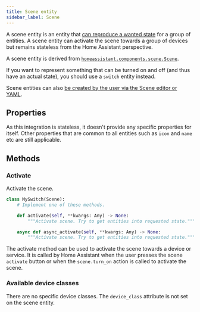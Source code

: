 ```yaml
---
title: Scene entity
sidebar_label: Scene
--- 
```


A scene entity is an entity that [can reproduce a wanted state](/docs/core/platform/reproduce_state/) for a group of entities. A scene entity can activate the scene towards a group of devices but remains stateless from the Home Assistant perspective.

A scene entity is derived from [`homeassistant.components.scene.Scene`](https://github.com/home-assistant/core/blob/dev/homeassistant/components/scene/__init__.py).

If you want to represent something that can be turned on and off (and thus have an actual state), you should use a `switch` entity instead.

Scene entities can also [be created by the user via the Scene editor or YAML](https://www.home-assistant.io/integrations/scene).

## Properties

As this integration is stateless, it doesn't provide any specific properties for itself.
Other properties that are common to all entities such as `icon` and `name` etc are still applicable.

## Methods

### Activate

Activate the scene.

```python
class MySwitch(Scene):
    # Implement one of these methods.

    def activate(self, **kwargs: Any) -> None:
        """Activate scene. Try to get entities into requested state."""

    async def async_activate(self, **kwargs: Any) -> None:
        """Activate scene. Try to get entities into requested state."""
```

The activate method can be used to activate the scene towards a device or service.
It is called by Home Assistant when the user presses the scene `activate` button or when the `scene.turn_on` action is called to activate the scene.

### Available device classes

There are no specific device classes. The `device_class` attribute is not set on the scene entity.
